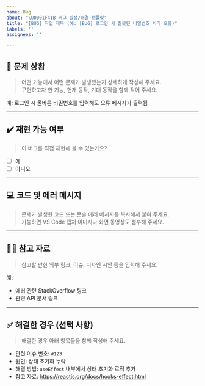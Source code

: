 ```yaml
---
name: Bug
about: "\U0001F41B 버그 발생/해결 템플릿"
title: "[BUG] 작업 제목 (예: [BUG] 로그인 시 잘못된 비밀번호 처리 오류)"
labels: ''
assignees: ''

---
```


## 📄 문제 상황  
> 어떤 기능에서 어떤 문제가 발생했는지 상세하게 작성해 주세요.  
> 구현하고자 한 기능, 현재 동작, 기대 동작을 함께 적어 주세요.  

<!-- 아래에 입력 -->
예: 로그인 시 올바른 비밀번호를 입력해도 오류 메시지가 출력됨

---

## ✔️ 재현 가능 여부  
> 이 버그를 직접 재현해 볼 수 있는가요?

- [ ] 예  
- [ ] 아니오  

---

## 💻 코드 및 에러 메시지  
> 문제가 발생한 코드 또는 콘솔 에러 메시지를 복사해서 붙여 주세요.  
> 가능하면 VS Code 캡처 이미지나 화면 동영상도 첨부해 주세요.

<!-- 코드 및 에러 메시지 입력 -->

---

## 🙋🏻 참고 자료  
> 참고할 만한 외부 링크, 이슈, 디자인 시안 등을 입력해 주세요.

예:
- 에러 관련 StackOverflow 링크
- 관련 API 문서 링크

---

## ✅ 해결한 경우 (선택 사항)
> 해결한 경우 아래 항목들을 함께 작성해 주세요.

- 관련 이슈 번호: `#123`
- 원인: 상태 초기화 누락
- 해결 방법: `useEffect` 내부에서 상태 초기화 로직 추가
- 참고 자료: https://reactjs.org/docs/hooks-effect.html
